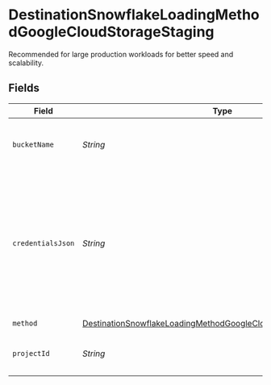 # DestinationSnowflakeLoadingMethodGoogleCloudStorageStaging

Recommended for large production workloads for better speed and scalability.


## Fields

| Field                                                                                                                                                                                                                                           | Type                                                                                                                                                                                                                                            | Required                                                                                                                                                                                                                                        | Description                                                                                                                                                                                                                                     | Example                                                                                                                                                                                                                                         |
| ----------------------------------------------------------------------------------------------------------------------------------------------------------------------------------------------------------------------------------------------- | ----------------------------------------------------------------------------------------------------------------------------------------------------------------------------------------------------------------------------------------------- | ----------------------------------------------------------------------------------------------------------------------------------------------------------------------------------------------------------------------------------------------- | ----------------------------------------------------------------------------------------------------------------------------------------------------------------------------------------------------------------------------------------------- | ----------------------------------------------------------------------------------------------------------------------------------------------------------------------------------------------------------------------------------------------- |
| `bucketName`                                                                                                                                                                                                                                    | *String*                                                                                                                                                                                                                                        | :heavy_check_mark:                                                                                                                                                                                                                              | Enter the <a href="https://cloud.google.com/storage/docs/creating-buckets">Cloud Storage bucket name</a>                                                                                                                                        | airbyte-staging                                                                                                                                                                                                                                 |
| `credentialsJson`                                                                                                                                                                                                                               | *String*                                                                                                                                                                                                                                        | :heavy_check_mark:                                                                                                                                                                                                                              | Enter your <a href="https://cloud.google.com/iam/docs/creating-managing-service-account-keys#creating_service_account_keys">Google Cloud service account key</a> in the JSON format with read/write access to your Cloud Storage staging bucket |                                                                                                                                                                                                                                                 |
| `method`                                                                                                                                                                                                                                        | [DestinationSnowflakeLoadingMethodGoogleCloudStorageStagingMethod](../../models/shared/DestinationSnowflakeLoadingMethodGoogleCloudStorageStagingMethod.md)                                                                                     | :heavy_check_mark:                                                                                                                                                                                                                              | N/A                                                                                                                                                                                                                                             |                                                                                                                                                                                                                                                 |
| `projectId`                                                                                                                                                                                                                                     | *String*                                                                                                                                                                                                                                        | :heavy_check_mark:                                                                                                                                                                                                                              | Enter the <a href="https://cloud.google.com/resource-manager/docs/creating-managing-projects#identifying_projects">Google Cloud project ID</a>                                                                                                  | my-project                                                                                                                                                                                                                                      |